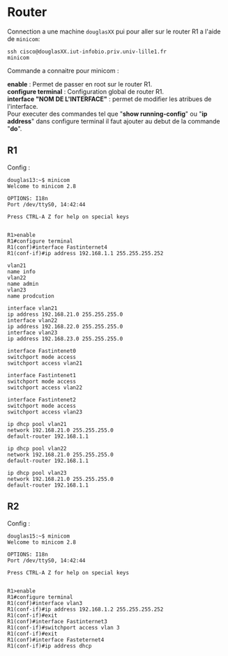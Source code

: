 # Router 

Connection a une machine `douglasXX` pui pour aller sur le router R1 a l'aide de `minicom`:  
```
ssh cisco@douglasXX.iut-infobio.priv.univ-lille1.fr
minicom
```
Commande a connaitre pour minicom :

**enable** : Permet de passer en root sur le router R1.  
**configure terminal** : Configuration global de router R1.  
**interface "NOM DE L'INTERFACE"** : permet de modifier les atribues de l'interface.  
Pour executer des commandes tel que "**show running-config**" ou "**ip address**" dans configure terminal il faut ajouter au debut de la commande "**do**".

## R1

Config :
```
douglas13:~$ minicom
Welcome to minicom 2.8

OPTIONS: I18n 
Port /dev/ttyS0, 14:42:44

Press CTRL-A Z for help on special keys


R1>enable
R1#configure terminal
R1(conf)#interface Fastinternet4 
R1(conf-if)#ip address 192.168.1.1 255.255.255.252

vlan21
name info
vlan22
name admin
vlan23
name prodcution

interface vlan21
ip address 192.168.21.0 255.255.255.0
interface vlan22
ip address 192.168.22.0 255.255.255.0
interface vlan23
ip address 192.168.23.0 255.255.255.0

interface Fastintenet0
switchport mode access
switchport access vlan21

interface Fastintenet1
switchport mode access
switchport access vlan22

interface Fastintenet2
switchport mode access
switchport access vlan23

ip dhcp pool vlan21
network 192.168.21.0 255.255.255.0
default-router 192.168.1.1

ip dhcp pool vlan22
network 192.168.21.0 255.255.255.0
default-router 192.168.1.1

ip dhcp pool vlan23
network 192.168.21.0 255.255.255.0
default-router 192.168.1.1
```

## R2

Config :
```
douglas15:~$ minicom
Welcome to minicom 2.8

OPTIONS: I18n 
Port /dev/ttyS0, 14:42:44

Press CTRL-A Z for help on special keys


R1>enable
R1#configure terminal
R1(conf)#interface vlan3 
R1(conf-if)#ip address 192.168.1.2 255.255.255.252
R1(conf-if)#exit
R1(conf)#interface Fastinternet3
R1(conf-if)#switchport access vlan 3
R1(conf-if)#exit
R1(conf)#interface Fasteternet4
R1(conf-if)#ip address dhcp
```